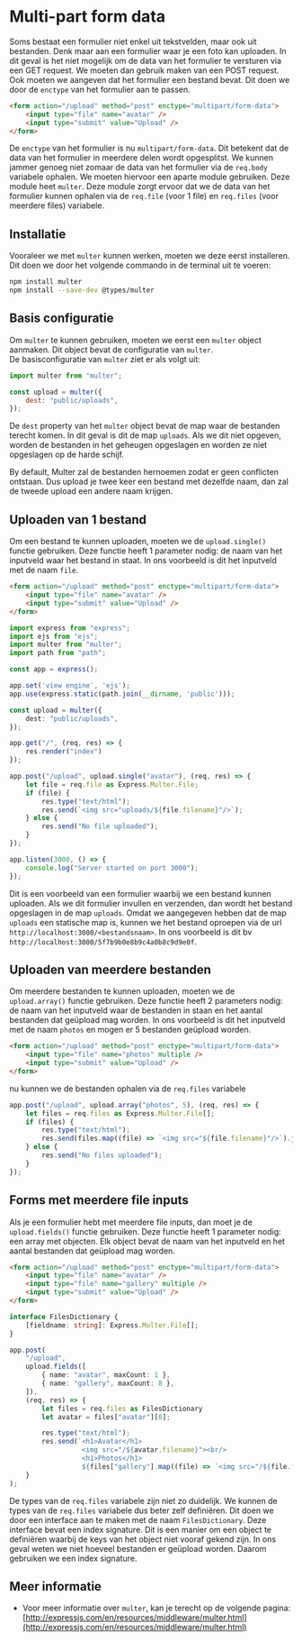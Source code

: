 # Multi-part form data

Soms bestaat een formulier niet enkel uit tekstvelden, maar ook uit bestanden. Denk maar aan een formulier waar je een foto kan uploaden. In dit geval is het niet mogelijk om de data van het formulier te versturen via een GET request. We moeten dan gebruik maken van een POST request. Ook moeten we aangeven dat het formulier een bestand bevat. Dit doen we door de `enctype` van het formulier aan te passen.

```html
<form action="/upload" method="post" enctype="multipart/form-data">
    <input type="file" name="avatar" />
    <input type="submit" value="Upload" />
</form>
```

De `enctype` van het formulier is nu `multipart/form-data`. Dit betekent dat de data van het formulier in meerdere delen wordt opgesplitst. We kunnen jammer genoeg niet zomaar de data van het formulier via de `req.body` variabele ophalen. We moeten hiervoor een aparte module gebruiken. Deze module heet `multer`. Deze module zorgt ervoor dat we de data van het formulier kunnen ophalen via de `req.file` (voor 1 file) en `req.files` (voor meerdere files) variabele.

## Installatie

Vooraleer we met `multer` kunnen werken, moeten we deze eerst installeren. Dit doen we door het volgende commando in de terminal uit te voeren:

```bash
npm install multer
npm install --save-dev @types/multer
```

## Basis configuratie

Om `multer` te kunnen gebruiken, moeten we eerst een `multer` object aanmaken. Dit object bevat de configuratie van `multer`.\
De basisconfiguratie van `multer` ziet er als volgt uit:

```js
import multer from "multer";

const upload = multer({
    dest: "public/uploads",
});
```

De `dest` property van het `multer` object bevat de map waar de bestanden terecht komen. In dit geval is dit de map `uploads`. Als we dit niet opgeven, worden de bestanden in het geheugen opgeslagen en worden ze niet opgeslagen op de harde schijf.

By default, Multer zal de bestanden hernoemen zodat er geen conflicten ontstaan. Dus upload je twee keer een bestand met dezelfde naam, dan zal de tweede upload een andere naam krijgen.

## Uploaden van 1 bestand

Om een bestand te kunnen uploaden, moeten we de `upload.single()` functie gebruiken. Deze functie heeft 1 parameter nodig: de naam van het inputveld waar het bestand in staat. In ons voorbeeld is dit het inputveld met de naam `file`.

```html
<form action="/upload" method="post" enctype="multipart/form-data">
    <input type="file" name="avatar" />
    <input type="submit" value="Upload" />
</form>
```

```typescript
import express from "express";
import ejs from "ejs";
import multer from "multer";
import path from "path";

const app = express();

app.set('view engine', 'ejs');
app.use(express.static(path.join(__dirname, 'public')));

const upload = multer({
    dest: "public/uploads",
});

app.get("/", (req, res) => {
    res.render("index")
});

app.post("/upload", upload.single("avatar"), (req, res) => {
    let file = req.file as Express.Multer.File;
    if (file) {
        res.type("text/html");
        res.send(`<img src="uploads/${file.filename}"/>`);
    } else {
        res.send("No file uploaded");
    }
});

app.listen(3000, () => {
    console.log("Server started on port 3000");
});
```

Dit is een voorbeeld van een formulier waarbij we een bestand kunnen uploaden. Als we dit formulier invullen en verzenden, dan wordt het bestand opgeslagen in de map `uploads`. Omdat we aangegeven hebben dat de map `uploads` een statische map is, kunnen we het bestand oproepen via de url `http://localhost:3000/<bestandsnaam>`. In ons voorbeeld is dit bv `http://localhost:3000/5f7b9b0e8b9c4a0b8c9d9e0f`.

## Uploaden van meerdere bestanden

Om meerdere bestanden te kunnen uploaden, moeten we de `upload.array()` functie gebruiken. Deze functie heeft 2 parameters nodig: de naam van het inputveld waar de bestanden in staan en het aantal bestanden dat geüpload mag worden. In ons voorbeeld is dit het inputveld met de naam `photos` en mogen er 5 bestanden geüpload worden.

```html
<form action="/upload" method="post" enctype="multipart/form-data">
    <input type="file" name="photos" multiple />
    <input type="submit" value="Upload" />
</form>
```

nu kunnen we de bestanden ophalen via de `req.files` variabele

```typescript
app.post("/upload", upload.array("photos", 5), (req, res) => {
    let files = req.files as Express.Multer.File[];
    if (files) {
        res.type("text/html");
        res.send(files.map((file) => `<img src="${file.filename}"/>`).join("<br/>"));
    } else {
        res.send("No files uploaded");
    }
});
```

## Forms met meerdere file inputs

Als je een formulier hebt met meerdere file inputs, dan moet je de `upload.fields()` functie gebruiken. Deze functie heeft 1 parameter nodig: een array met objecten. Elk object bevat de naam van het inputveld en het aantal bestanden dat geüpload mag worden.

```html
<form action="/upload" method="post" enctype="multipart/form-data">
    <input type="file" name="avatar" />
    <input type="file" name="gallery" multiple />
    <input type="submit" value="Upload" />
</form>
```

```typescript
interface FilesDictionary {
    [fieldname: string]: Express.Multer.File[];
}

app.post(
    "/upload",
    upload.fields([
        { name: "avatar", maxCount: 1 },
        { name: "gallery", maxCount: 8 },
    ]),
    (req, res) => {
        let files = req.files as FilesDictionary
        let avatar = files["avatar"][0];

        res.type("text/html");
        res.send(`<h1>Avatar</h1>
                  <img src="/${avatar.filename}"><br/>
                  <h1>Photos</h1>
                  ${files["gallery"].map((file) => `<img src="/${file.filename}">`).join("")}}`);
    }
);
```

De types van de `req.files` variabele zijn niet zo duidelijk. We kunnen de types van de `req.files` variabele dus beter zelf definiëren. Dit doen we door een interface aan te maken met de naam `FilesDictionary`. Deze interface bevat een index signature. Dit is een manier om een object te definiëren waarbij de keys van het object niet vooraf gekend zijn. In ons geval weten we niet hoeveel bestanden er geüpload worden. Daarom gebruiken we een index signature.

## Meer informatie

- Voor meer informatie over `multer`, kan je terecht op de volgende pagina: [http://expressjs.com/en/resources/middleware/multer.html](http://expressjs.com/en/resources/middleware/multer.html)
